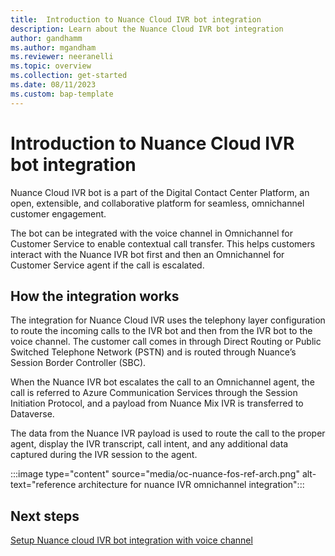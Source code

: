 ```yaml
---
title:  Introduction to Nuance Cloud IVR bot integration
description: Learn about the Nuance Cloud IVR bot integration
author: gandhamm
ms.author: mgandham
ms.reviewer: neeranelli
ms.topic: overview 
ms.collection: get-started 
ms.date: 08/11/2023
ms.custom: bap-template 
---
```


# Introduction to Nuance Cloud IVR bot integration

Nuance Cloud IVR bot is a part of the Digital Contact Center Platform, an open, extensible, and collaborative platform for seamless, omnichannel customer engagement.

The bot can be integrated with the voice channel in Omnichannel for Customer Service to enable contextual call transfer. This helps customers interact with the Nuance IVR bot first and then an Omnichannel for Customer Service agent if the call is escalated.

## How the integration works

The integration for Nuance Cloud IVR uses the telephony layer configuration to route the incoming calls to the IVR bot and then from the IVR bot to the voice channel. The customer call comes in through Direct Routing or Public Switched Telephone Network (PSTN) and is routed through Nuance’s Session Border Controller (SBC).

When the Nuance IVR bot escalates the call to an Omnichannel agent, the call is referred to Azure Communication Services through the Session Initiation Protocol, and a payload from Nuance Mix IVR is transferred to Dataverse.

The data from the Nuance IVR payload is used to route the call to the proper agent, display the IVR transcript, call intent, and any additional data captured during the IVR session to the agent.

 :::image type="content" source="media/oc-nuance-fos-ref-arch.png" alt-text="reference architecture for nuance IVR omnichannel integration":::

## Next steps

[Setup Nuance cloud IVR bot integration with voice channel](oc-nuance-fos-setup.md)
